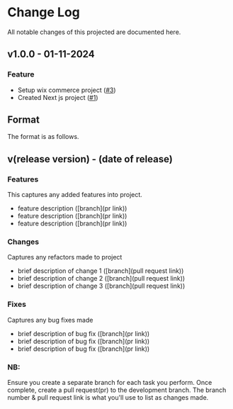 # Change Log
All notable changes of this projected are documented here.

## v1.0.0 - 01-11-2024
### Feature
- Setup wix commerce project ([#3](https://github.com/pekmah/Semantic-Versioning/pull/4))
- Created Next js project ([#1](https://github.com/pekmah/Semantic-Versioning/pull/2))

## Format
The format is as follows.

## v(release version) - (date of release)
### Features
This captures any added features into project.
- feature description ([branch](pr link))
- feature description ([branch](pr link))
- feature description ([branch](pr link))
### Changes
Captures any refactors made to project
- brief description of change 1 ([branch](pull request link))
- brief description of change 2 ([branch](pull request link))
- brief description of change 3 ([branch](pull request link))
### Fixes
Captures any bug fixes made
- brief description of bug fix ([branch](pr link))
- brief description of bug fix ([branch](pr link))
- brief description of bug fix ([branch](pr link))

### NB:
 Ensure you create a separate branch for each task you perform. Once complete, create a pull request(pr) to the development branch. The branch number & pull request link is what you'll use to list as changes made.

